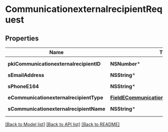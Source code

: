 # CommunicationexternalrecipientRequest

## Properties
Name | Type | Description | Notes
------------ | ------------- | ------------- | -------------
**pkiCommunicationexternalrecipientID** | **NSNumber*** | The unique ID of the Communicationexternalrecipient | [optional] 
**sEmailAddress** | **NSString*** | The email address. | [optional] 
**sPhoneE164** | **NSString*** | A phone number in E.164 Format | [optional] 
**eCommunicationexternalrecipientType** | [**FieldECommunicationexternalrecipientType***](FieldECommunicationexternalrecipientType.md) |  | [optional] 
**sCommunicationexternalrecipientName** | **NSString*** | The name of the Communicationexternalrecipient | 

[[Back to Model list]](../README.md#documentation-for-models) [[Back to API list]](../README.md#documentation-for-api-endpoints) [[Back to README]](../README.md)



